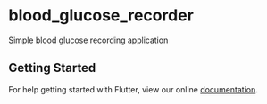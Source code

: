# blood_glucose_recorder

Simple blood glucose recording application

## Getting Started

For help getting started with Flutter, view our online
[documentation](https://flutter.io/).
